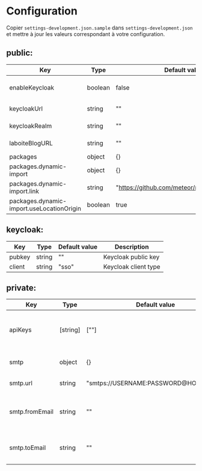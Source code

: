 # Configuration

Copier `settings-development.json.sample` dans `settings-development.json` et mettre à jour les valeurs correspondant à votre configuration.

## public:

| Key                                       | Type    | Default value                                 | Description                  |
| ----------------------------------------- | ------- | --------------------------------------------- | ---------------------------- |
| enableKeycloak                            | boolean | false                                         | Si true, keycloak est activé |
| keycloakUrl                               | string  | ""                                            | Keycloak URL                 |
| keycloakRealm                             | string  | ""                                            | Keycloak Realm               |
| laboiteBlogURL                            | string  | ""                                            | Laboite Blog URL             |
| packages                                  | object  | {}                                            |                              |
| packages.dynamic-import                   | object  | {}                                            |                              |
| packages.dynamic-import.link              | string  | "https://github.com/meteor/meteor/pull/11105" |                              |
| packages.dynamic-import.useLocationOrigin | boolean | true                                          |                              |

## keycloak:

| Key    | Type   | Default value | Description          |
| ------ | ------ | ------------- | -------------------- |
| pubkey | string | ""            | Keycloak public key  |
| client | string | "sso"         | Keycloak client type |

## private:

| Key            | Type     | Default value                         | Description                                 |
| -------------- | -------- | ------------------------------------- | ------------------------------------------- |
| apiKeys        | [string] | [""]                                  | Clés d’accès API pour les services externes |
| smtp           | object   | {}                                    | Paramètre généraux du SMTP                  |
| smtp.url       | string   | "smtps://USERNAME:PASSWORD@HOST:PORT" | SMTP server URI                             |
| smtp.fromEmail | string   | ""                                    | Valeur par défaut "from" du mail de contact |
| smtp.toEmail   | string   | ""                                    | Valeur par défaut "to" du mail de contact   |
